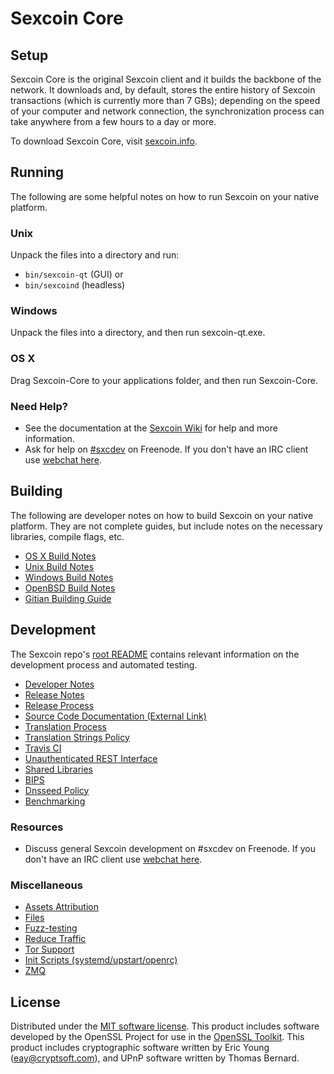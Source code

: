 Sexcoin Core
=============

Setup
---------------------
Sexcoin Core is the original Sexcoin client and it builds the backbone of the network. It downloads and, by default, stores the entire history of Sexcoin transactions (which is currently more than 7 GBs); depending on the speed of your computer and network connection, the synchronization process can take anywhere from a few hours to a day or more.

To download Sexcoin Core, visit [sexcoin.info](https://sexcoin.info).

Running
---------------------
The following are some helpful notes on how to run Sexcoin on your native platform.

### Unix

Unpack the files into a directory and run:

- `bin/sexcoin-qt` (GUI) or
- `bin/sexcoind` (headless)

### Windows

Unpack the files into a directory, and then run sexcoin-qt.exe.

### OS X

Drag Sexcoin-Core to your applications folder, and then run Sexcoin-Core.

### Need Help?

* See the documentation at the [Sexcoin Wiki](https://sexcoin.info/)
for help and more information.
* Ask for help on [#sxcdev](http://webchat.freenode.net?channels=sxcdev) on Freenode. If you don't have an IRC client use [webchat here](http://webchat.freenode.net?channels=sxcdev).

Building
---------------------
The following are developer notes on how to build Sexcoin on your native platform. They are not complete guides, but include notes on the necessary libraries, compile flags, etc.

- [OS X Build Notes](build-osx.md)
- [Unix Build Notes](build-unix.md)
- [Windows Build Notes](build-windows.md)
- [OpenBSD Build Notes](build-openbsd.md)
- [Gitian Building Guide](gitian-building.md)

Development
---------------------
The Sexcoin repo's [root README](/README.md) contains relevant information on the development process and automated testing.

- [Developer Notes](developer-notes.md)
- [Release Notes](release-notes.md)
- [Release Process](release-process.md)
- [Source Code Documentation (External Link)](https://dev.visucore.com/sexcoin/doxygen/)
- [Translation Process](translation_process.md)
- [Translation Strings Policy](translation_strings_policy.md)
- [Travis CI](travis-ci.md)
- [Unauthenticated REST Interface](REST-interface.md)
- [Shared Libraries](shared-libraries.md)
- [BIPS](bips.md)
- [Dnsseed Policy](dnsseed-policy.md)
- [Benchmarking](benchmarking.md)

### Resources
* Discuss general Sexcoin development on #sxcdev on Freenode. If you don't have an IRC client use [webchat here](http://webchat.freenode.net/?channels=sxcdev).

### Miscellaneous
- [Assets Attribution](assets-attribution.md)
- [Files](files.md)
- [Fuzz-testing](fuzzing.md)
- [Reduce Traffic](reduce-traffic.md)
- [Tor Support](tor.md)
- [Init Scripts (systemd/upstart/openrc)](init.md)
- [ZMQ](zmq.md)

License
---------------------
Distributed under the [MIT software license](/COPYING).
This product includes software developed by the OpenSSL Project for use in the [OpenSSL Toolkit](https://www.openssl.org/). This product includes
cryptographic software written by Eric Young ([eay@cryptsoft.com](mailto:eay@cryptsoft.com)), and UPnP software written by Thomas Bernard.
